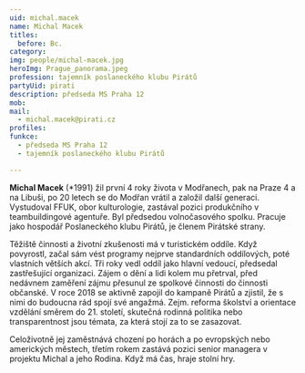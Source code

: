 ```yaml
---
uid: michal.macek
name: Michal Macek
titles:
  before: Bc.
category:
img: people/michal-macek.jpg
heroImg: Prague_panorama.jpeg
profession: tajemník poslaneckého klubu Pirátů
partyUid: pirati
description: předseda MS Praha 12
mob: 
mail:
  - michal.macek@pirati.cz
profiles:
funkce:
  - předseda MS Praha 12
  - tajemník poslaneckého klubu Pirátů

---
```


**Michal Macek** (*1991) žil první 4 roky života v Modřanech, pak na Praze 4 a na Libuši, po 20 letech se do Modřan vrátil a založil další generaci. Vystudoval FFUK, obor kulturologie, zastával pozici produkčního v teambuildingové agentuře. Byl předsedou volnočasového spolku. Pracuje jako hospodář Poslaneckého klubu Pirátů, je členem Pirátské strany.

Těžiště činnosti a životní zkušenosti má v turistickém oddíle. Když povyrostl, začal sám vést programy nejprve standardních oddílových, poté vlastních větších akcí. Tři roky vedl oddíl jako hlavní vedoucí, předsedal zastřešující organizaci. Zájem o dění a lidi kolem mu přetrval, před nedávnem zaměření zájmu přesunul ze spolkové činnosti do činnosti občanské. V roce 2018 se aktivně zapojil do kampaně Pirátů a zjistil, že s nimi do budoucna rád spojí své angažmá. Zejm. reforma školství a orientace vzdělání směrem do 21. století, skutečná rodinná politika nebo transparentnost jsou témata, za která stojí za to se zasazovat.

Celoživotně jej zaměstnává chození po horách a po evropských nebo amerických městech, třetím rokem zastává pozici senior managera v projektu Michal a jeho Rodina. Když má čas, hraje stolní hry.